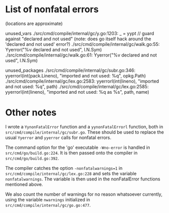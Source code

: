 # List of nonfatal errors

(locations are approximate)

unused_vars
	./src/cmd/compile/internal/gc/y.go:1203:
		_ = yypt // guard against "declared and not used"
		(note: does go itself hack around the 'declared and not used' error?)
	./src/cmd/compile/internal/gc/walk.go:55:
		Yyerror("%v declared and not used", l.N.Sym)
	./src/cmd/compile/internal/gc/walk.go:61:
		Yyerror("%v declared and not used", l.N.Sym)

unused_packages
	./src/cmd/compile/internal/gc/subr.go:346:
		yyerrorl(int(pack.Lineno), "imported and not used: %q", opkg.Path)
	./src/cmd/compile/internal/gc/lex.go:2583:
		yyerrorl(int(lineno), "imported and not used: %q", path)
	./src/cmd/compile/internal/gc/lex.go:2585:
		yyerrorl(int(lineno), "imported and not used: %q as %s", path, name)


# Other notes

I wrote a `YynonFatalError` function and a `yynonFatalErrorl` function, both in `src/cmd/compile/internal/gc/subr.go`. These should be used to replace the usual `Yyerror` and `yyerror` calls for nonfatal errors.

The command option for the 'go' executable `-Wno-error` is handled in `src/cmd/go/build.go:224`. It is then passed onto the compiler in `src/cmd/go/build.go:392`.

The compiler catches the option `-nonfatalwarnings=1` in `src/cmd/compile/internal/gc/lex.go:228` and sets the variable `nonfatalwarnings`. The variable is then used in the nonFatalError functions mentioned above.

We also count the number of warnings for no reason whatsoever currently, using the variable `nwarnings` initialized in `src/cmd/compile/internal/gc/go.go:477`.
